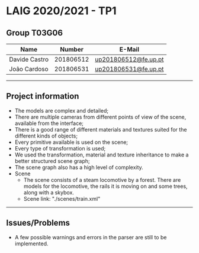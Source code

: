 # LAIG 2020/2021 - TP1

## Group T03G06
| Name             | Number    | E-Mail               |
| ---------------- | --------- | -------------------- |
| Davide Castro    | 201806512 | up201806512@fe.up.pt |
| João Cardoso     | 201806531 | up201806531@fe.up.pt |

----

## Project information

- The models are complex and detailed;
- There are multiple cameras from different points of view of the scene, available from the interface;
- There is a good range of different materials and textures suited for the different kinds of objects;
- Every primitive available is used on the scene;
- Every type of transformation is used;
- We used the transformation, material and texture inheritance to make a better structured scene graph;
- The scene graph also has a high level of complexity.
- Scene
  - The scene consists of a steam locomotive by a forest. There are models for the locomotive, the rails it is moving on and some trees, along with a skybox.
  - Scene link: "./scenes/train.xml"
----
## Issues/Problems

- A few possible warnings and errors in the parser are still to be implemented.